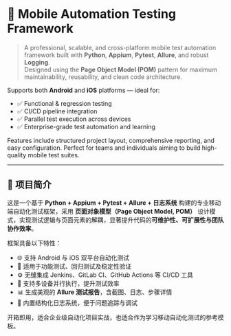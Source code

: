 # 📱 Mobile Automation Testing Framework

> A professional, scalable, and cross-platform mobile test automation framework built with **Python**, **Appium**, **Pytest**, **Allure**, and robust **Logging**.  
> Designed using the **Page Object Model (POM)** pattern for maximum maintainability, reusability, and clean code architecture.

Supports both **Android** and **iOS** platforms — ideal for:
- ✅ Functional & regression testing
- ✅ CI/CD pipeline integration
- ✅ Parallel test execution across devices
- ✅ Enterprise-grade test automation and learning

Features include structured project layout, comprehensive reporting, and easy configuration. Perfect for teams and individuals aiming to build high-quality mobile test suites.

---

## 📌 项目简介

这是一个基于 **Python + Appium + Pytest + Allure + 日志系统** 构建的专业移动端自动化测试框架，采用 **页面对象模型（Page Object Model, POM）** 设计模式，实现测试逻辑与页面元素的解耦，显著提升代码的**可维护性、可扩展性与团队协作效率**。

框架具备以下特性：
- 🌐 支持 Android 与 iOS 双平台自动化测试
- 🧪 适用于功能测试、回归测试及稳定性验证
- ⚙️ 无缝集成 Jenkins、GitLab CI、GitHub Actions 等 CI/CD 工具
- 🔁 支持多设备并行执行，提升测试效率
- 📊 生成美观的 **Allure 测试报告**，含截图、日志、步骤详情
- 📝 内置结构化日志系统，便于问题追踪与调试

开箱即用，适合企业级自动化项目实战，也适合作为学习移动自动化测试的参考模板。
